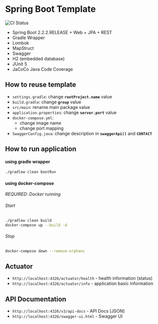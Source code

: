 # Spring Boot Template 
![CI Status](https://github.com/lomasz/spring-boot-template/workflows/CI/badge.svg)

* Spring Boot 2.2.2.RELEASE + Web + JPA + REST
* Gradle Wrapper
* Lombok
* MapStruct
* Swagger
* H2 (embedded database)
* JUnit 5
* JaCoCo Java Code Coverage

## How to reuse template

* `settings.gradle`: change **`rootProject.name`** value
* `build.gradle`: change **`group`** value
* `src/main`: rename main package value 
* `application.properties`: change **`server.port`** value
* `docker-compose.yml`:
    * change image name
    * change port mapping
* `SwaggerConfig.java`: change description in **`swaggerApi()`** and **`CONTACT`**

## How to run application

#### using gradle wrapper
```bash
./gradlew clean bootRun
```

#### using docker-compose
*REQUIRED: Docker running*

###### Start
```bash
./gradlew clean build
docker-compose up --build -d
```

###### Stop
```bash
docker-compose down --remove-orphans
```

## Actuator
* `http://localhost:4326/actuator/health` - health information (status)
* `http://localhost:4326/actuator/info` - application basic information

## API Documentation
* `http://localhost:4326/v3/api-docs` - API Docs [JSON]
* `http://localhost:4326/swagger-ui.html` - Swagger UI